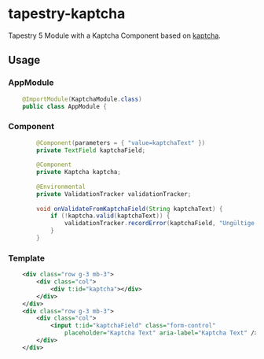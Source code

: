 # tapestry-kaptcha

Tapestry 5 Module with a Kaptcha Component based on [kaptcha](https://github.com/heanbian/kaptcha).

## Usage

### AppModule

```java
	@ImportModule(KaptchaModule.class)
	public class AppModule {
```

### Component

```java
		@Component(parameters = { "value=kaptchaText" })
		private TextField kaptchaField;
	
		@Component
		private Kaptcha kaptcha;
	
		@Environmental
		private ValidationTracker validationTracker;
	
		void onValidateFromKaptchaField(String kaptchaText) {
			if (!kaptcha.valid(kaptchaText)) {
				validationTracker.recordError(kaptchaField, "Ungültige Eingabe");
			}
		}
```

### Template

```xml
	<div class="row g-3 mb-3">
		<div class="col">
			<div t:id="kaptcha"></div>
		</div>
	</div>
	<div class="row g-3 mb-3">
		<div class="col">
			<input t:id="kaptchaField" class="form-control"
				placeholder="Kaptcha Text" aria-label="Kaptcha Text" />
		</div>
	</div>
```

